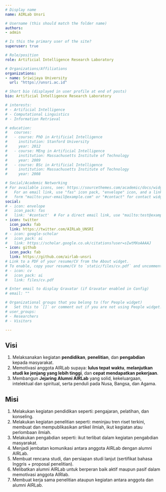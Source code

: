 ```yaml
---
# Display name
name: AIRLab Unsri

# Username (this should match the folder name)
authors:
- admin

# Is this the primary user of the site?
superuser: true

# Role/position
role: Artificial Intelligence Research Laboratory

# Organizations/Affiliations
organizations:
- name: Sriwijaya University
  url: "https://unsri.ac.id"

# Short bio (displayed in user profile at end of posts)
bio: Artificial Intelligence Research Laboratory

# interests:
# - Artificial Intelligence
# - Computational Linguistics
# - Information Retrieval

# education:
#   courses:
#   - course: PhD in Artificial Intelligence
#     institution: Stanford University
#     year: 2012
#   - course: MEng in Artificial Intelligence
#     institution: Massachusetts Institute of Technology
#     year: 2009
#   - course: BSc in Artificial Intelligence
#     institution: Massachusetts Institute of Technology
#     year: 2008

# Social/Academic Networking
# For available icons, see: https://sourcethemes.com/academic/docs/widgets/#icons
#   For an email link, use "fas" icon pack, "envelope" icon, and a link in the
#   form "mailto:your-email@example.com" or "#contact" for contact widget.
social:
# - icon: envelope
#   icon_pack: fas
#   link: '#contact'  # For a direct email link, use "mailto:test@example.org".
- icon: twitter
  icon_pack: fab
  link: https://twitter.com/AIRLab_UNSRI
# - icon: google-scholar
#   icon_pack: ai
#   link: https://scholar.google.co.uk/citations?user=sIwtMXoAAAAJ
- icon: github
  icon_pack: fab
  link: https://github.com/airlab-unsri
# Link to a PDF of your resume/CV from the About widget.
# To enable, copy your resume/CV to `static/files/cv.pdf` and uncomment the lines below.
# - icon: cv
#   icon_pack: ai
#   link: files/cv.pdf

# Enter email to display Gravatar (if Gravatar enabled in Config)
# email: ""

# Organizational groups that you belong to (for People widget)
#   Set this to `[]` or comment out if you are not using People widget.
# user_groups:
# - Researchers
# - Visitors

---
```


## Visi

1. Melaksanakan kegiatan **pendidikan**, **penelitian**, dan **pengabdian** kepada masyarakat.
1. Memotivasi anggota AIRLab supaya: **lulus tepat waktu**, **melanjutkan studi ke jenjang yang lebih tinggi**, dan **cepat mendapatkan pekerjaan**.
1. Membangun **Jejaring Alumni AIRLab** yang solid, kekeluargaan, intelektual dan spiritual, serta penduli pada Nusa, Bangsa, dan Agama.

## Misi

1. Melakukan kegiatan pendidikan seperti: pengajaran, pelatihan, dan konseling.
1. Melakukan kegiatan penelitian seperti: meninjau tren riset terkini, membuat dan mempublikasikan artikel ilmiah, ikut kegiatan atau perlombaan ilmiah.
1. Melakukan pengabdian seperti: ikut terlibat dalam kegiatan pengabdian masyarakat.
1. Menjadi jembatan komunikasi antara anggota AIRLab dengan alumni AIRLab.
1. Membuat rencana studi, dan persiapan studi lanjut (sertifikat bahasa Inggris + proposal penelitian).
1. Melibatkan alumni AIRLab untuk berperan baik aktif maupun pasif dalam memotivasi anggota AIRlab.
1. Membuat kerja sama penelitian ataupun kegiatan antara anggota dan alumni AIRLab.
